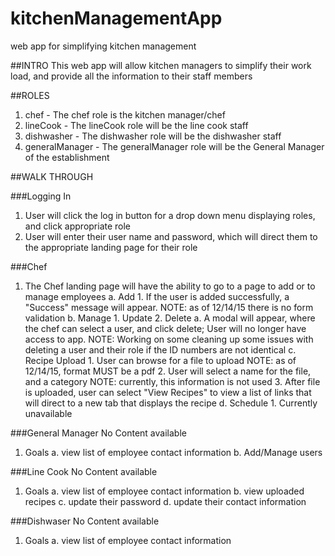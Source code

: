 # kitchenManagementApp
web app for simplifying kitchen management

##INTRO
This web app will allow kitchen managers to simplify their work load, and provide all the
    information to their staff members

##ROLES
1. chef - The chef role is the kitchen manager/chef
2. lineCook - The lineCook role will be the line cook staff
3. dishwasher - The dishwasher role will be the dishwasher staff
4. generalManager - The generalManager role will be the General Manager of the establishment

##WALK THROUGH

###Logging In
1. User will click the log in button for a drop down menu displaying roles, and click appropriate role
2. User will enter their user name and password, which will direct them to the appropriate landing page for their role

###Chef
1. The Chef landing page will have the ability to go to a page to add or to manage employees
    a. Add
        1. If the user is added successfully, a "Success" message will appear.  NOTE: as of 12/14/15 there is no form validation
    b. Manage
        1. Update
        2. Delete
            a. A modal will appear, where the chef can select a user, and click delete; User will no longer have access to app.  NOTE: Working on some cleaning up some issues with deleting a user and their role if the ID numbers are not identical
    c. Recipe Upload
        1. User can browse for a file to upload NOTE: as of 12/14/15, format MUST be a pdf
        2. User will select a name for the file, and a category NOTE: currently, this information is not used
        3. After file is uploaded, user can select "View Recipes" to view a list of links that will direct to a new tab that displays the recipe
    d. Schedule
        1. Currently unavailable
        
###General Manager
No Content available
1. Goals
    a. view list of employee contact information
    b. Add/Manage users
    
###Line Cook
No Content available
1. Goals
    a. view list of employee contact information
    b. view uploaded recipes
    c. update their password
    d. update their contact information
        
###Dishwaser
No Content available
1. Goals
    a. view list of employee contact information        
